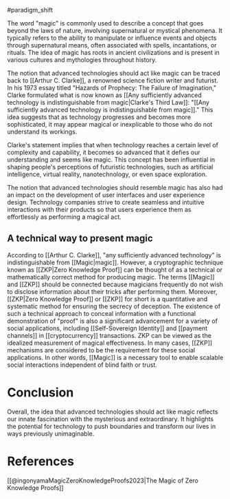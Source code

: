#paradigm_shift


The word "magic" is commonly used to describe a concept that goes beyond the laws of nature, involving supernatural or mystical phenomena. It typically refers to the ability to manipulate or influence events and objects through supernatural means, often associated with spells, incantations, or rituals. The idea of magic has roots in ancient civilizations and is present in various cultures and mythologies throughout history.

The notion that advanced technologies should act like magic can be traced back to [[Arthur C. Clarke]], a renowned science fiction writer and futurist. In his 1973 essay titled "Hazards of Prophecy: The Failure of Imagination," Clarke formulated what is now known as [[Any sufficiently advanced technology is indistinguishable from magic|Clarke's Third Law]]: "[[Any sufficiently advanced technology is indistinguishable from magic]]." This idea suggests that as technology progresses and becomes more sophisticated, it may appear magical or inexplicable to those who do not understand its workings.

Clarke's statement implies that when technology reaches a certain level of complexity and capability, it becomes so advanced that it defies our understanding and seems like magic. This concept has been influential in shaping people's perceptions of futuristic technologies, such as artificial intelligence, virtual reality, nanotechnology, or even space exploration.

The notion that advanced technologies should resemble magic has also had an impact on the development of user interfaces and user experience design. Technology companies strive to create seamless and intuitive interactions with their products so that users experience them as effortlessly as performing a magical act.

## A technical way to present magic
According to [[Arthur C. Clarke]], "any sufficiently advanced technology" is indistinguishable from [[Magic|magic]]. However, a cryptographic technique known as [[ZKP|Zero Knowledge Proof]] can be thought of as a technical or mathematically correct method for producing magic. The terms [[Magic]] and [[ZKP]] should be connected because magicians frequently do not wish to disclose information about their tricks after performing them. Moreover, [[ZKP|Zero Knowledge Proof]] or [[ZKP]] for short is a quantitative and systematic method for ensuring the secrecy of deception. The existence of such a technical approach to conceal information with a functional demonstration of "proof" is also a significant advancement for a variety of social applications, including [[Self-Sovereign Identity]] and [[payment channels]] in [[cryptocurrency]] transactions. ZKP can be viewed as the idealized measurement of magical effectiveness. In many cases, [[ZKP]] mechanisms are considered to be the requirement for these social applications. In other words, [[Magic]] is a necessary tool to enable scalable social interactions independent of blind faith or trust.

# Conclusion

Overall, the idea that advanced technologies should act like magic reflects our innate fascination with the mysterious and extraordinary. It highlights the potential for technology to push boundaries and transform our lives in ways previously unimaginable.

# References
[[@ingonyamaMagicZeroKnowledgeProofs2023|The Magic of Zero Knowledge Proofs]]